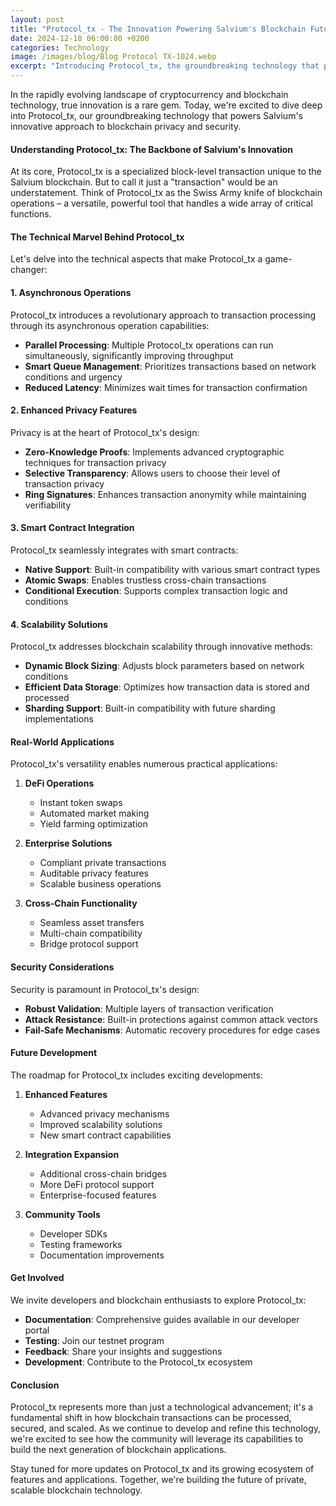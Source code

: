 ```yaml
---
layout: post
title: "Protocol_tx - The Innovation Powering Salvium's Blockchain Future"
date: 2024-12-18 06:00:00 +0200
categories: Technology
image: /images/blog/Blog Protocol TX-1024.webp
excerpt: "Introducing Protocol_tx, the groundbreaking technology that powers Salvium's innovative approach to blockchain privacy and security."
---
```


In the rapidly evolving landscape of cryptocurrency and blockchain technology, true innovation is a rare gem. Today, we're excited to dive deep into Protocol_tx, our groundbreaking technology that powers Salvium's innovative approach to blockchain privacy and security.

#### Understanding Protocol_tx: The Backbone of Salvium's Innovation

At its core, Protocol_tx is a specialized block-level transaction unique to the Salvium blockchain. But to call it just a "transaction" would be an understatement. Think of Protocol_tx as the Swiss Army knife of blockchain operations – a versatile, powerful tool that handles a wide array of critical functions.

#### The Technical Marvel Behind Protocol_tx

Let's delve into the technical aspects that make Protocol_tx a game-changer:

#### 1. Asynchronous Operations

Protocol_tx introduces a revolutionary approach to transaction processing through its asynchronous operation capabilities:

- **Parallel Processing**: Multiple Protocol_tx operations can run simultaneously, significantly improving throughput
- **Smart Queue Management**: Prioritizes transactions based on network conditions and urgency
- **Reduced Latency**: Minimizes wait times for transaction confirmation

#### 2. Enhanced Privacy Features

Privacy is at the heart of Protocol_tx's design:

- **Zero-Knowledge Proofs**: Implements advanced cryptographic techniques for transaction privacy
- **Selective Transparency**: Allows users to choose their level of transaction privacy
- **Ring Signatures**: Enhances transaction anonymity while maintaining verifiability

#### 3. Smart Contract Integration

Protocol_tx seamlessly integrates with smart contracts:

- **Native Support**: Built-in compatibility with various smart contract types
- **Atomic Swaps**: Enables trustless cross-chain transactions
- **Conditional Execution**: Supports complex transaction logic and conditions

#### 4. Scalability Solutions

Protocol_tx addresses blockchain scalability through innovative methods:

- **Dynamic Block Sizing**: Adjusts block parameters based on network conditions
- **Efficient Data Storage**: Optimizes how transaction data is stored and processed
- **Sharding Support**: Built-in compatibility with future sharding implementations

#### Real-World Applications

Protocol_tx's versatility enables numerous practical applications:

1. **DeFi Operations**
   - Instant token swaps
   - Automated market making
   - Yield farming optimization

2. **Enterprise Solutions**
   - Compliant private transactions
   - Auditable privacy features
   - Scalable business operations

3. **Cross-Chain Functionality**
   - Seamless asset transfers
   - Multi-chain compatibility
   - Bridge protocol support

#### Security Considerations

Security is paramount in Protocol_tx's design:

- **Robust Validation**: Multiple layers of transaction verification
- **Attack Resistance**: Built-in protections against common attack vectors
- **Fail-Safe Mechanisms**: Automatic recovery procedures for edge cases

#### Future Development

The roadmap for Protocol_tx includes exciting developments:

1. **Enhanced Features**
   - Advanced privacy mechanisms
   - Improved scalability solutions
   - New smart contract capabilities

2. **Integration Expansion**
   - Additional cross-chain bridges
   - More DeFi protocol support
   - Enterprise-focused features

3. **Community Tools**
   - Developer SDKs
   - Testing frameworks
   - Documentation improvements

#### Get Involved

We invite developers and blockchain enthusiasts to explore Protocol_tx:

- **Documentation**: Comprehensive guides available in our developer portal
- **Testing**: Join our testnet program
- **Feedback**: Share your insights and suggestions
- **Development**: Contribute to the Protocol_tx ecosystem

#### Conclusion

Protocol_tx represents more than just a technological advancement; it's a fundamental shift in how blockchain transactions can be processed, secured, and scaled. As we continue to develop and refine this technology, we're excited to see how the community will leverage its capabilities to build the next generation of blockchain applications.

Stay tuned for more updates on Protocol_tx and its growing ecosystem of features and applications. Together, we're building the future of private, scalable blockchain technology.
